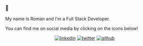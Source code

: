 ### 👋
My name is Roman and I'm a Full Stack Developer.


You can find me on social media by clicking on the icons below!
<div align="center">

[![linkedin](https://cdn.icon-icons.com/icons2/2873/PNG/64/linkedin_pixel_logo_icon_181925.png)](https://www.linkedin.com/in/zeromerodev/)
[![twitter](https://cdn.icon-icons.com/icons2/2873/PNG/64/twitter_pixel_logo_icon_181924.png)](https://twitter.com/zeromerodev)
[![github](https://user-images.githubusercontent.com/55024478/174501887-7f104282-08fd-4d61-b405-171047dab94e.png)](https://github.com/zeromero-dev)

</div>

<!--
**zeromero-dev/zeromero-dev** is a ✨ _special_ ✨ repository because its `README.md` (this file) appears on your GitHub profile.

Here are some ideas to get you started:

- 🔭 I’m currently working on ...
- 🌱 I’m currently learning ...
- 👯 I’m looking to collaborate on ...
- 🤔 I’m looking for help with ...
- 💬 Ask me about ...
- 📫 How to reach me: ...
- 😄 Pronouns: ...
- ⚡ Fun fact: ...
-->
